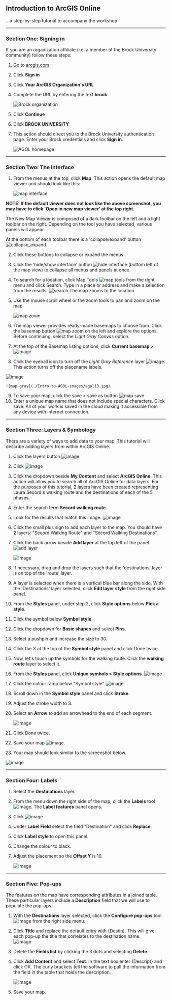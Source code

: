 
## Introduction to ArcGIS Online  
...a step-by-step tutorial to accompany the workshop  


---

### Section One: Signing in  

If you are an organization affiliate (i.e. a member of the Brock University community) follow these steps:  

1. Go to [arcgis.com](https://arcgis.com)    
2. Click **Sign in** 
3. Click **Your ArcGIS Organization's URL**  
4. Complete the URL by entering the text **brock**  

    ![Brock organization](./Intro-to-AGOL-images/agol01.jpg)  

5. Click **Continue**
6. Click **BROCK UNIVERSITY**    
7. This action should direct you to the Brock University authentication page. Enter your Brock credentials and click **Sign in**.  

    ![AGOL homepage](./Intro-to-AGOL-images/agol02.jpg)  
    
---

### Section Two: The Interface  

1. From the menus at the top, click **Map**. This action opens the default map viewer and should look like this:  

    ![map interface](./Intro-to-AGOL-images/agol03.jpg)  
    
**NOTE: If the default viewer does not look like the above screenshot, you may have to click 'Open in new map viewer' at the top right.**

The New Map Viewer is composed of a dark toolbar on the left and a light toolbar on the right. Depending on the tool you have selected, various panels will appear.  

At the bottom of each toolbar there is a 'collapse/expand' button ![collapse_expand](./Intro-to-AGOL-images/agol04.jpg). 

2. Click these buttons to collapse or expand the menus.  
3. Click the 'hide/show interface' button ![hide interface](./Intro-to-AGOL-images/agol05.jpg) (bottom left of the map view) to collapse all menus and panels at once.  
4. To search for a location, click Map Tools ![map tools](./Intro-to-AGOL-images/agol06.jpg) from the right menu and click Search. Type in a place or address and make a selection from the results. ![search](./Intro-to-AGOL-images/agol07.jpg) The map zooms to the location.  
5. Use the mouse scroll wheel or the zoom tools to pan and zoom on the map.

    ![map zoom](./Intro-to-AGOL-images/agol08.jpg)  
    
6. The map viewer provides ready-made basemaps to choose from. Click the basemap button ![map zoom](./Intro-to-AGOL-images/agol09.jpg) on the left and explore the options. Before continuing, select the *Light Gray Canvas* option.  
7. At the top of the Basemap listing options, click **Current basemap >**
    ![image](https://user-images.githubusercontent.com/45638590/167661335-208b5274-d2a0-486c-9d38-53e9bed3f426.png)
8. Click the eyeball icon to turn off the *Light Gray Reference* layer ![image](https://user-images.githubusercontent.com/45638590/167661677-554c9784-d6f0-4679-8282-bfab3d799d9b.png). This action turns off the placename labels.

![image](https://user-images.githubusercontent.com/45638590/167662115-387d0255-a598-4264-9da9-7823f56d6636.png)

    ![map gray](./Intro-to-AGOL-images/agol13.jpg)  
    
9. To save your map, click the save > save as button ![map save](./Intro-to-AGOL-images/agol10.jpg)  
10. Enter a unique map name that does not include special characters. Click save. All of your work is saved in the cloud making it accessible from any device with internet connection.  

---

### Section Three: Layers & Symbology

There are a variety of ways to add data to your map. This tutorial will describe adding layers from within ArcGIS Online. 

1. Click the layers button ![image](https://user-images.githubusercontent.com/45638590/167663733-dd9b3eca-cb23-4c99-8a0c-d37e0a49c1b8.png)
2. Click ![image](https://user-images.githubusercontent.com/45638590/167663862-50b11255-7a83-4f87-95ea-63684266dd8e.png)
3. Click the dropdown beside **My Content** and select **ArcGIS Online**. This action will allow you to search all of ArcGIS Online for data layers. For the purposes of this tutorial, 2 layers have been created representing Laura Secord's walking route and the destinations of each of the 5 phases.  
4. Enter the search term **Secord walking route**.
5. Look for the results that match this image: ![image](https://user-images.githubusercontent.com/45638590/167669109-6dbe8ea6-b3cf-44c3-a9db-6f591620ce72.png)
6. Click the small plus sign to add each layer to the map. You should have 2 layers: "Secord Walking Route" and "Secord Walking Destinations".
7. Click the back arrow beside **Add layer** at the top left of the panel. ![add layer](./Intro-to-AGOL-images/agol14.jpg)  
    
    ![image](https://user-images.githubusercontent.com/45638590/167670439-d7d66bd7-a65f-4dc5-bb8d-1d4634bdb0c0.png)  
    
8. If necessary, drag and drop the layers such that the 'destinations' layer is on top of the 'route' layer.
9. A layer is selected when there is a vertical blue bar along the side. With the 'Destinations' layer selected, click **Edit layer style** from the right side panel.
10. From the **Styles** panel, under step 2, click **Style options** below **Pick a style**.
11. Click the symbol below **Symbol style**.
12. Click the dropdown for **Basic shapes** and select **Pins**.
13. Select a pushpin and increase the size to 30.  
14. Click the X at the top of the **Symbol style** panel and click Done twice.
15. Now, let's touch up the symbols for the walking route. Click the **walking route** layer to select it.  
16. From the **Styles** panel, click **Unique symbols > Style options**.
   ![image](https://user-images.githubusercontent.com/45638590/167679245-26130c58-62b9-4652-9666-6c61d6d6ff8e.png)

17. Click the colour ramp below "Symbol style" ![image](https://user-images.githubusercontent.com/45638590/167679585-dfa5450c-57e1-46af-b353-14775162c23e.png)

18. Scroll down in the **Symbol style** panel and click **Stroke**. 
19. Adjust the stroke width to 3.
20. Select an **Arrow** to add an arrowhead to the end of each segment.  

    ![image](https://user-images.githubusercontent.com/45638590/167680153-65ac20e3-b7f7-4b29-a20c-af386ac90a3f.png)
21. Click Done twice. 
22. Save your map ![image](https://user-images.githubusercontent.com/45638590/167680401-f3f09a86-a826-4075-ab2c-4decd3086479.png).  

23. Your map should look similar to the screenshot below.

![image](https://user-images.githubusercontent.com/45638590/167680298-6fe2d080-f42f-4782-82bc-a10782145592.png)

    
---

### Section Four: Labels  

1. Select the **Destinations** layer.
2. From the menu down the right side of the map, click the **Labels** tool ![image](https://user-images.githubusercontent.com/45638590/167680933-0647198e-4ebf-4fae-a4a8-1126cf45f1b8.png). The **Label features** panel opens.  
3. Click ![image](https://user-images.githubusercontent.com/45638590/167681127-909849e2-2da3-4248-ba8a-6ca1eae8189a.png)  
4. Under **Label Field** select the field "Destination" and click **Replace**.
5. Click **Label style** to open this panel.
6. Change the colour to black.
7. Adjust the placement so the **Offset Y** is 10.  

    ![image](https://user-images.githubusercontent.com/45638590/167681687-2bf0436c-4741-40ad-a128-ea9bc1b6eb8c.png)  
    
---

### Section Five: Pop-ups

The features on the map have corresponding attributes in a joined table. These particular layers include a **Description** field that we will use to populate the pop-ups.

1. With the **Destinations** layer selected, click the **Configure pop-ups** tool ![image](https://user-images.githubusercontent.com/45638590/167682093-f223eb78-8140-419d-83d3-13f8dc434ede.png) from the right side menu.  
2. Click **Title** and replace the default entry with {Destin}. This will give each pop-up the title that correlates to the destination name.  
   ![image](https://user-images.githubusercontent.com/45638590/167682560-3682efb7-b8e3-4541-9ce8-2628b30affd2.png)
3. Delete the **Fields list** by clicking the 3 dots and selecting **Delete**.
4. Click **Add Content** and select **Text**. In the text box enter {Descript} and click OK. The curly brackets tell the software to pull the information from the field in the table that holds the description.  

    ![image](https://user-images.githubusercontent.com/45638590/167683365-95df0ddc-a4ae-4831-96ea-3d883eec6ec0.png)  
    
5. Save your map.



   
 

